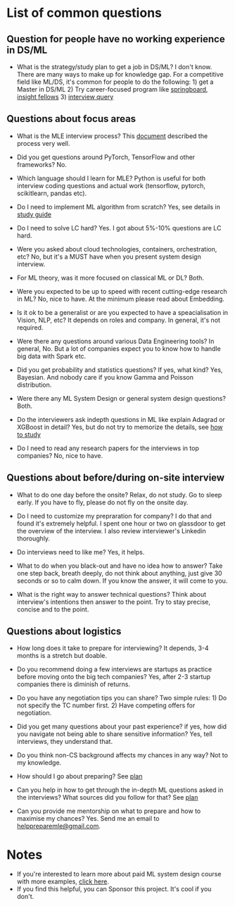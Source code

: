 # List of common questions

## Question for people have no working experience in DS/ML

* What is the strategy/study plan to get a job in DS/ML? I don't know. There are many ways to make up for knowledge gap. For a competitive field like ML/DS, it's common for people to do the following: 1) get a Master in DS/ML 2) Try career-focused program like [springboard](https://www.springboard.com/), [insight fellows](https://insightfellows.com/) 3) [interview query](https://www.interviewquery.com/)


## Questions about focus areas

* What is the MLE interview process? This [document](https://s3.amazonaws.com/external_clips/3406172/1568840998_The_Ultimate_Guide_to_AI_and_Machine_Learning_Job_Interviews_1_1_.pdf?1587691917) described the process very well. 
* Did you get questions around PyTorch, TensorFlow and other frameworks? No. 

* Which language should I learn for MLE? Python is useful for both interview coding questions and actual work (tensorflow, pytorch, scikitlearn, pandas etc).

* Do I need to implement ML algorithm from scratch? Yes, see details in [study guide](README.md)

* Do I need to solve LC hard? Yes. I got about 5%-10% questions are LC hard.

* Were you asked about cloud technologies, containers, orchestration, etc? No, but it's a MUST have when you present system design interview.

* For ML theory, was it more focused on classical ML or DL? Both.

* Were you expected to be up to speed with recent cutting-edge research in ML? No, nice to have. At the minimum please read about Embedding. 

* Is it ok to be a generalist or are you expected to have a speacialisation in Vision, NLP, etc? It depends on roles and company. In general, it's not required. 

* Were there any questions around various Data Engineering tools? In general, No. But a lot of companies expect you to know how to handle big data with Spark etc. 

* Did you get probability and statistics questions? If yes, what kind? Yes, Bayesian. And nobody care if you know Gamma and Poisson distribution. 

* Were there any ML System Design or general system design questions? Both. 

* Do the interviewers ask indepth questions in ML like explain Adagrad or XGBoost in detail? Yes, but do not try to memorize the details, see [how to study](how.md)

* Do I need to read any research papers for the interviews in top companies? No, nice to have. 

## Questions about before/during on-site interview
* What to do one day before the onsite? Relax, do not study. Go to sleep early. If you have to fly, please do not fly on the onsite day. 

* Do I need to customize my prepraration for company? I do that and found it's extremely helpful. I spent one hour or two on glassdoor to get the overview of the interview. I also review interviewer's Linkedin thoroughly. 

* Do interviews need to like me? Yes, it helps. 

* What to do when you black-out and have no idea how to answer? Take one step back, breath deeply, do not think about anything, just give 30 seconds or so to calm down. If you know the answer, it will come to you. 

* What is the right way to answer technical questions? Think about interview's intentions then answer to the point. Try to stay precise, concise and to the point. 

## Questions about logistics

* How long does it take to prepare for interviewing? It depends, 3-4 months is a stretch but doable. 

* Do you recommend doing a few interviews are startups as practice before moving onto the big tech companies? Yes, after 2-3 startup companies there is diminish of returns. 

* Do you have any negotiation tips you can share? Two simple rules: 1) Do not specify the TC number first. 2) Have competing offers for negotiation. 

* Did you get many questions about your past experience? if yes, how did you navigate not being able to share sensitive information? Yes, tell interviews, they understand that. 

* Do you think non-CS background affects my chances in any way? Not to my knowledge. 

* How should I go about preparing? See [plan](README.md)

* Can you help in how to get through the in-depth ML questions asked in the interviews? What sources did you follow for that? See [plan](README.md) 

* Can you provide me mentorship on what to prepare and how to maximise my chances? Yes. Send me an email to helppreparemle@gmail.com. 

# Notes
* If you're interested to learn more about paid ML system design course with more examples, [click here](course.md).
* If you find this helpful, you can Sponsor this project. It's cool if you don't. 
